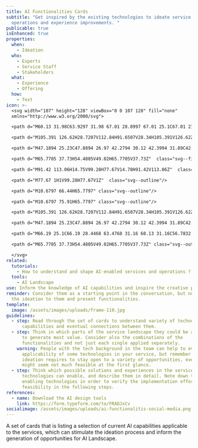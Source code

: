 ```yaml
---
title: AI Functionalities Cards
subtitle: "Get inspired by the existing technologies to ideate service
  operations and experience improvements. "
publicable: true
isEnhanced: true
properties:
  when:
    - Ideation
  who:
    - Experts
    - Service Staff
    - Stakeholders
  what:
    - Experience
    - Offering
  how:
    - Text
icon: >-
  <svg width="107" height="128" viewBox="0 0 107 128" fill="none"
  xmlns="http://www.w3.org/2000/svg">

  <path d="M60.13 31.98C63.9297 31.98 67.01 28.8997 67.01 25.1C67.01 21.3003 63.9297 18.22 60.13 18.22C56.3303 18.22 53.25 21.3003 53.25 25.1C53.25 28.8997 56.3303 31.98 60.13 31.98Z" class="svg--filled-support"/>

  <path d="M105.391 126.62H28.7207V112.84H91.6507V28.34H105.391V126.62Z" class="svg--filled-support"/>

  <path d="M47.1894 25.23C47.8894 26.97 42.2794 30.12 42.3994 31.89C42.5194 33.73 48.4894 36.12 48.0494 37.87C47.6094 39.62 41.2194 38.88 40.2494 40.43C39.2794 41.98 42.7394 47.41 41.3294 48.59C39.9694 49.73 35.2494 45.36 33.5194 46.06C31.7894 46.76 31.3794 53.17 29.6094 53.28C27.7794 53.4 26.5094 47.08 24.7594 46.63C23.0194 46.18 18.8994 51.13 17.3494 50.16C15.7994 49.19 18.4894 43.35 17.3094 41.94C16.1694 40.57 9.93941 42.16 9.24941 40.42C8.55941 38.68 14.1594 35.53 14.0394 33.76C13.9094 31.92 7.95941 29.53 8.38941 27.78C8.82941 26.03 15.2194 26.77 16.1894 25.22C17.1594 23.67 13.6994 18.24 15.1094 17.06C16.4694 15.93 21.1894 20.29 22.9194 19.59C24.6494 18.89 25.0594 12.48 26.8294 12.37C28.6594 12.25 29.9294 18.58 31.6794 19.02C33.4194 19.47 37.5394 14.52 39.0894 15.49C40.6394 16.46 37.9494 22.3 39.1294 23.71C40.2694 25.08 46.4894 23.49 47.1894 25.23Z"  class="svg--filled-support"/>

  <path d="M65.7705 37.73H54.4805V49.02H65.7705V37.73Z"  class="svg--filled-support"/>

  <path d="M91.42 113.06H14.75V99.28H77.67V14.78H91.42V113.06Z"  class="svg--outline"/>

  <path d="M77.67 1H1V99.28H77.67V1Z"  class="svg--outline"/>

  <path d="M10.6797 66.44H65.7797" class="svg--outline"/>

  <path d="M10.6797 75.91H65.7797" class="svg--outline"/>

  <path d="M105.391 126.62H28.7207V112.84H91.6507V28.34H105.391V126.62Z"  class="svg--outline svg--bw"/>

  <path d="M47.1894 25.23C47.8894 26.97 42.2794 30.12 42.3994 31.89C42.5194 33.73 48.4894 36.12 48.0494 37.87C47.6094 39.62 41.2194 38.88 40.2494 40.43C39.2794 41.98 42.7394 47.41 41.3294 48.59C39.9694 49.73 35.2494 45.36 33.5194 46.06C31.7894 46.76 31.3794 53.17 29.6094 53.28C27.7794 53.4 26.5094 47.08 24.7594 46.63C23.0194 46.18 18.8994 51.13 17.3494 50.16C15.7994 49.19 18.4894 43.35 17.3094 41.94C16.1694 40.57 9.93941 42.16 9.24941 40.42C8.55941 38.68 14.1594 35.53 14.0394 33.76C13.9094 31.92 7.95941 29.53 8.38941 27.78C8.82941 26.03 15.2194 26.77 16.1894 25.22C17.1594 23.67 13.6994 18.24 15.1094 17.06C16.4694 15.93 21.1894 20.29 22.9194 19.59C24.6494 18.89 25.0594 12.48 26.8294 12.37C28.6594 12.25 29.9294 18.58 31.6794 19.02C33.4194 19.47 37.5394 14.52 39.0894 15.49C40.6394 16.46 37.9494 22.3 39.1294 23.71C40.2694 25.08 46.4894 23.49 47.1894 25.23Z"  class="svg--outline svg--bw"/>

  <path d="M66.19 25.1C66.19 28.4468 63.4768 31.16 60.13 31.16C56.7832 31.16 54.07 28.4468 54.07 25.1C54.07 21.7532 56.7832 19.04 60.13 19.04C63.4768 19.04 66.19 21.7532 66.19 25.1Z" class="svg--outline svg--bw"/>

  <path d="M65.7705 37.73H54.4805V49.02H65.7705V37.73Z" class="svg--outline svg--bw"/>

  </svg>
related:
  tutorials:
    - How to understand and shape AI-enabled services and operations ?
  tools:
    - AI Landscape
use: Inform the knowledge of AI capabilities and inspire the creative process.
reminder: Consider them as a starting point in the conversation, but not limit
  the ideation to them and present functionalities.
template:
  image: /assets/images/uploads/frame-110.jpg
guidelines:
  - step: Read through the set of cards to understand variety of technological
      capabilities and eventual connections between them.
  - step: Think in which parts of the service landscape they could be applied better
      to generate most value. Consider also the combinations of the
      functionalities and not just each single applied separately.
    warning: People with the tech background in the team can help to evaluate the
      applicability of some technologies in your service, but remember that
      ideation requires to stay open to a variety of opportunities, even if they
      might seem not much feasible at the first glance.
  - step: Think which possible solutions and experiences in the service these
      technologies can enable, and describe them in detail. Note down the
      enabling technologies in order to verify the implementation efforts and
      feasibility in the following steps.
references:
  - name: Download the AI design tools
    link: https://form.typeform.com/to/FRADJxCv
socialimage: /assets/images/uploads/ai-functionalitis-social-media.png
---
```

A set of cards that is listing a selection of current AI capabilities applicable to the services, which can stimulate the ideation process and inform the generation of opportunities for AI Landscape.
